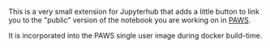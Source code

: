 This is a very small extension for Jupyterhub that adds a little button to link
you to the "public" version of the notebook you are working on in [PAWS](https://wikitech.wikimedia.org/wiki/PAWS).

It is incorporated into the PAWS single user image during docker build-time.
